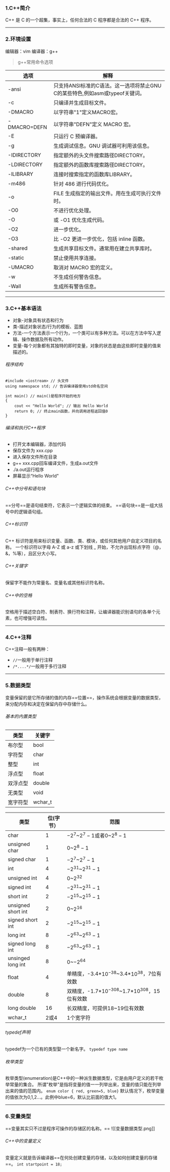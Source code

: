 ### 1.C++简介
C++ 是 C 的一个超集，事实上，任何合法的 C 程序都是合法的 C++ 程序。

---
### 2.环境设置
编辑器：vim
编译器：g++
>g++常用命令选项

选项 | 解释
--- | ---
-ansi | 只支持ANSI标准的C语法。这一选项将禁止GNU C的某些特色,例如asm或typeof关键词。
-c | 只编译并生成目标文件。
-DMACRO |以字符串"1"定义MACRO宏。
-DMACRO=DEFN| 以字符串"DEFN"定义 MACRO 宏。
-E |只运行 C 预编译器。
-g | 生成调试信息。GNU 调试器可利用该信息。
-IDIRECTORY | 指定额外的头文件搜索路径DIRECTORY。
-LDIRECTORY | 指定额外的函数库搜索路径DIRECTORY。
-lLIBRARY | 连接时搜索指定的函数库LIBRARY。
-m486 | 针对 486 进行代码优化。
-o | FILE 生成指定的输出文件。用在生成可执行文件时。
-O0 | 不进行优化处理。
-O | 或 -O1 优化生成代码。
-O2 | 进一步优化。
-O3 | 比 -O2 更进一步优化，包括 inline 函数。
-shared | 生成共享目标文件。通常用在建立共享库时。
-static | 禁止使用共享连接。
-UMACRO | 取消对 MACRO 宏的定义。
-w | 不生成任何警告信息。
-Wall | 生成所有警告信息。

---
### 3.C++基本语法
- 对象-对象具有状态和行为
- 类-描述对象状态/行为的模板、蓝图
- 方法-一个方法表示一个行为，一个类可以有多种方法。可以在方法中写入逻辑、操作数据及所有动作。
- 变量-每个对象都有其独特的即时变量，对象的状态是由这些即时变量的值来描述的。

###### 程序结构
```
#include <iostream> // 头文件
using namespace std; // 告诉编译器使用std命名空间

int main() // main()是程序开始的地方
{
	cout << "Hello World"; // 输出 Hello World
	return 0; // 终止main函数，并向调用进程返回值0
}
```
###### 编译和执行C++程序
- 打开文本编辑器，添加代码
- 保存文件为 xxx.cpp
- 进入保存文件所在目录
- g++ xxx.cpp回车编译文件，生成a.out文件
- ./a.out运行程序
- 屏幕显示“Hello World"
###### C++中分号和语句块
==分号==是语句结束符，它表示一个逻辑实体的结束。
==语句块==是一组大括号中的逻辑语句组。
###### C++标识符
C++ 标识符是用来标识变量、函数、类、模块，或任何其他用户自定义项目的名称。
一个标识符以字母 A-Z 或 a-z 或下划线 _ 开始，不允许出现标点字符（@，&，%等），且区分大小写。
###### C++关键字
保留字不能作为常量名、变量名或其他标识符名称。
###### C++中的空格
空格用于描述空白符、制表符、换行符和注释，让编译器能识别语句的各单个元素，也可增强可读性。

--- 
### 4.C++注释
C++注释一般有两种：
- `//`一般用于单行注释
- `/*....*/`一般用于多行注释

---
### 5.数据类型
变量保留的是它所存储的值的内存==位置==，操作系统会根据变量的数据类型，来分配内存和决定在保留内存中存储什么。
###### 基本的内置类型
类型 | 关键字
--- | --- 
布尔型 | bool
字符型 | char
整型 | int
浮点型 | float
双浮点型 | double
无类型 | void
宽字符型 | wchar_t

类型 | 位(字节）| 范围 
--- | --- | ---
char | 1 |$-2^7$~$2^7-1$或者0~$2^8-1$
unsigned char | 1 | 0~$2^8-1$
signed char | 1 | $-2^7$~$2^7-1$
int | 4 | $-2^{31}$~$2^{31}-1$
unsigned int | 4 | 0~$2^{32}$
signed int | 4 | $-2^{31}$~$2^{31}-1$
short int | 2 | $-2^{15}$~$2^{15}-1$
unsigned short int | 2 | 0~$2^{16}$
signed short int | 2 | $-2^{15}$~$2^{15}-1$
long int | 8 | $-2^{63}$~$2^{63}-1$ 
signed long int | 8 | $-2^{63}$~$2^{63}-1$
unsinged long int | 8 | 0~$-2^{64}$
float | 4 | 单精度，-3.4*$10^{-38}$~3.4*$10^{38}$，7位有效数
double | 8 | 双精度，-1.7*$10^{-308}$~1.7*$10^{308}$，15位有效数
long double | 16 | 长双精度，可提供18~19位有效数
wchar_t | 2或4 | 1个宽字符
###### typedef声明
typedef为一个已有的类型娶一个新名字。
 `typedef type name`
###### 枚举类型
枚举类型(enumeration)是C++中的一种派生数据类型，它是由用户定义的若干枚举常量的集合。
所谓"枚举"是指将变量的值一一列举出来，变量的值只能在列举出来的值的范围内。
`enum color { red, green=5, blue}`
默认情况下，枚举变量的值依次为0,1,2...。此例中blue=6，默认比前面的值大1。

---
### 6.变量类型
==变量其实只不过是程序可操作的存储区的名称。==
![[变量数据类型.png]]
###### C++中的变量定义
变量定义就是告诉编译器==在何处创建变量的存储，以及如何创建变量的存储==。
`int startpoint = 18;`

